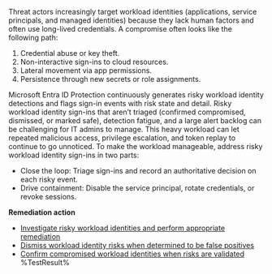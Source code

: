 Threat actors increasingly target workload identities (applications, service principals, and managed identities) because they lack human factors and often use long-lived credentials. A compromise often looks like the following path:

1. Credential abuse or key theft.
1. Non-interactive sign-ins to cloud resources.
1. Lateral movement via app permissions.
1. Persistence through new secrets or role assignments.

Microsoft Entra ID Protection continuously generates risky workload identity detections and flags sign-in events with risk state and detail. Risky workload identity sign-ins that aren’t triaged (confirmed compromised, dismissed, or marked safe), detection fatigue, and a large alert backlog can be challenging for IT admins to manage. This heavy workload can let repeated malicious access, privilege escalation, and token replay to continue to go unnoticed. To make the workload manageable, address risky workload identity sign-ins in two parts:

- Close the loop: Triage sign-ins and record an authoritative decision on each risky event.
- Drive containment: Disable the service principal, rotate credentials, or revoke sessions.

**Remediation action**

- [Investigate risky workload identities and perform appropriate remediation ](https://learn.microsoft.com/en-us/entra/id-protection/concept-workload-identity-risk?wt.mc_id=zerotrustrecommendations_automation_content_cnl_csasci)
- [Dismiss workload identity risks when determined to be false positives](https://learn.microsoft.com/graph/api/riskyserviceprincipal-dismiss?view=graph-rest-1.0&preserve-view=true&wt.mc_id=zerotrustrecommendations_automation_content_cnl_csasci)
- [Confirm compromised workload identities when risks are validated](https://learn.microsoft.com/graph/api/riskyserviceprincipal-confirmcompromised?view=graph-rest-1.0&preserve-view=true&wt.mc_id=zerotrustrecommendations_automation_content_cnl_csasci)<!--- Results --->
%TestResult%

